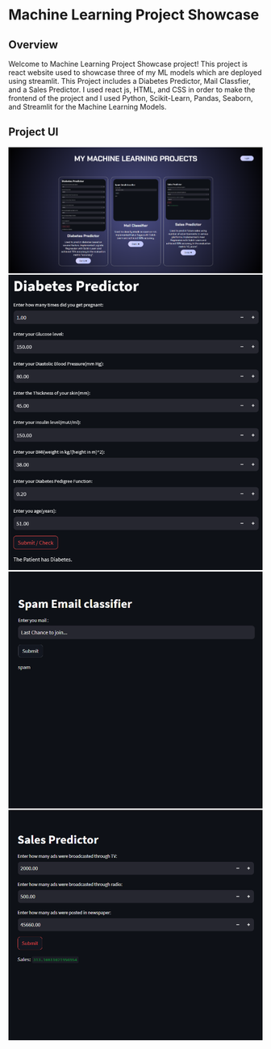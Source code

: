 # Machine Learning Project Showcase
## Overview
Welcome to Machine Learning Project Showcase project! This project is react website used to showcase three of my ML models which are deployed using streamlit. This Project includes a Diabetes Predictor, Mail Classfier, and a Sales Predictor. I used react js, HTML, and CSS in order to make the frontend of the project and I used Python, Scikit-Learn, Pandas, Seaborn, and Streamlit for the Machine Learning Models. 



## Project UI
![Website UI](public/images/mlshowcase_ui.png)
![Diabetes UI](public/images/diabetesui.png)
![Mail UI](public/images/spamui.png)
![Sales UI](public/images/salesui.png)
